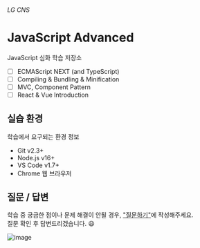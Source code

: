 ###### LG CNS

# JavaScript Advanced

JavaScript 심화 학습 저장소

- [ ] ECMAScript NEXT (and TypeScript)
- [ ] Compiling & Bundling & Minification
- [ ] MVC, Component Pattern
- [ ] React & Vue Introduction

## 실습 환경

학습에서 요구되는 환경 정보

- Git v2.3+
- Node.js v16+
- VS Code v1.7+
- Chrome 웹 브라우저

## 질문 / 답변

학습 중 궁금한 점이나 문제 해결이 안될 경우, ["질문하기"](https://github.com/yamoo9/js-advanced-lg-cns/issues/new/choose)에 작성해주세요.  
질문 확인 후 답변드리겠습니다. 😃

![image](https://user-images.githubusercontent.com/1850554/211423815-1377de3a-8c22-4566-8f1b-77e2f027b1d3.png)
